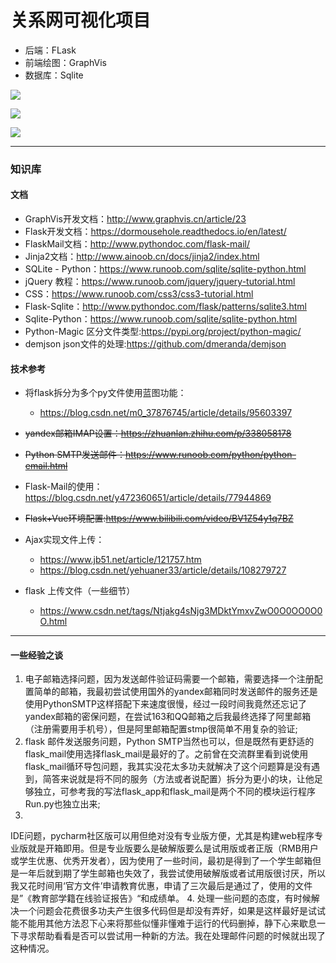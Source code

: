 # 关系网可视化项目

- 后端：FLask
- 前端绘图：GraphVis
- 数据库：Sqlite

![](https://cdn.jsdelivr.net/gh/xx025/cloudimg@main/img/20220208104850.png)

![](https://cdn.jsdelivr.net/gh/xx025/cloudimg/img/20220427213240.png)

![](https://cdn.jsdelivr.net/gh/xx025/cloudimg/img/20220427213444.png)

---

### 知识库

#### 文档

- GraphVis开发文档：http://www.graphvis.cn/article/23
- Flask开发文档：https://dormousehole.readthedocs.io/en/latest/
- FlaskMail文档：http://www.pythondoc.com/flask-mail/
- Jinja2文档：http://www.ainoob.cn/docs/jinja2/index.html
- SQLite - Python：https://www.runoob.com/sqlite/sqlite-python.html
- jQuery 教程：https://www.runoob.com/jquery/jquery-tutorial.html
- CSS：https://www.runoob.com/css3/css3-tutorial.html
- Flask-Sqlite：http://www.pythondoc.com/flask/patterns/sqlite3.html
- Sqlite-Python：https://www.runoob.com/sqlite/sqlite-python.html
- Python-Magic 区分文件类型:https://pypi.org/project/python-magic/
- demjson json文件的处理:https://github.com/dmeranda/demjson

#### 技术参考

- 将flask拆分为多个py文件使用蓝图功能：
    - https://blog.csdn.net/m0_37876745/article/details/95603397

- ~~yandex邮箱IMAP设置：https://zhuanlan.zhihu.com/p/338058178~~
- ~~Python SMTP发送邮件：https://www.runoob.com/python/python-email.html~~
- Flask-Mail的使用：https://blog.csdn.net/y472360651/article/details/77944869
- ~~Flask+Vue环境配置:https://www.bilibili.com/video/BV1Z54y1q7BZ~~
- Ajax实现文件上传：
    - https://www.jb51.net/article/121757.htm
    - https://blog.csdn.net/yehuaner33/article/details/108279727
- flask 上传文件（一些细节）
    - https://www.csdn.net/tags/Ntjakg4sNjg3MDktYmxvZwO0O0OO0O0O.html

----

#### 一些经验之谈

1. 电子邮箱选择问题，因为发送邮件验证码需要一个邮箱，需要选择一个注册配置简单的邮箱，我最初尝试使用国外的yandex邮箱同时发送邮件的服务还是使用PythonSMTP这样搭配下来速度很慢，经过一段时间我竟然还忘记了yandex邮箱的密保问题，在尝试163和QQ邮箱之后我最终选择了阿里邮箱（注册需要用手机号），但是阿里邮箱配置stmp很简单不用复杂的验证;
2. flask 邮件发送服务问题，Python
   SMTP当然也可以，但是既然有更舒适的flask_mail使用选择flask_mail是最好的了。之前曾在交流群里看到说使用flask_mail循环导包问题，我其实没花太多功夫就解决了这个问题算是没有遇到，简答来说就是将不同的服务（方法或者说配置）拆分为更小的块，让他足够独立，可参考我的写法flask_app和flask_mail是两个不同的模块运行程序Run.py也独立出来;
3.
IDE问题，pycharm社区版可以用但绝对没有专业版方便，尤其是构建web程序专业版就是开箱即用。但是专业版要么是破解版要么是试用版或者正版（RMB用户或学生优惠、优秀开发者），因为使用了一些时间，最初是得到了一个学生邮箱但是一年后就到期了学生邮箱也失效了，我尝试使用破解版或者试用版很讨厌，所以我又花时间用‘官方文件’申请教育优惠，申请了三次最后是通过了，使用的文件是”《教育部学籍在线验证报告》“和成绩单。
4. 处理一些问题的态度，有时候解决一个问题会花费很多功夫产生很多代码但是却没有弄好，如果是这样最好是试试能不能用其他方法忍下心来将那些似懂非懂难于运行的代码删掉，静下心来歇息一下寻求帮助看看是否可以尝试用一种新的方法。我在处理邮件问题的时候就出现了这种情况。







